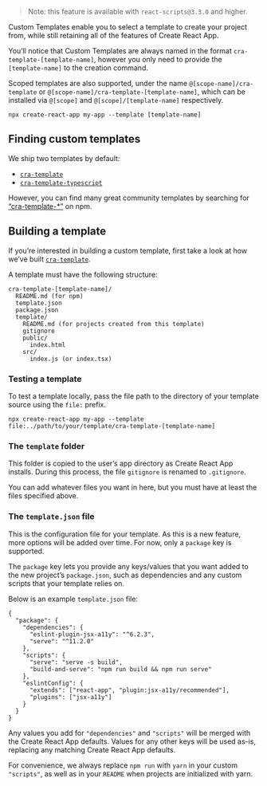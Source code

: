 > Note: this feature is available with `react-scripts@3.3.0` and higher.

Custom Templates enable you to select a template to create your project from, while still retaining all of the features of Create React App.

You’ll notice that Custom Templates are always named in the format `cra-template-[template-name]`, however you only need to provide the `[template-name]` to the creation command.

Scoped templates are also supported, under the name `@[scope-name]/cra-template` or `@[scope-name]/cra-template-[template-name]`, which can be installed via `@[scope]` and `@[scope]/[template-name]` respectively.

    npx create-react-app my-app --template [template-name]

## Finding custom templates

We ship two templates by default:

- [`cra-template`](https://github.com/facebook/create-react-app/tree/master/packages/cra-template)
- [`cra-template-typescript`](https://github.com/facebook/create-react-app/tree/master/packages/cra-template-typescript)

However, you can find many great community templates by searching for [“cra-template-\*”](https://www.npmjs.com/search?q=cra-template-*) on npm.

## Building a template

If you’re interested in building a custom template, first take a look at how we’ve built [`cra-template`](https://github.com/facebook/create-react-app/tree/master/packages/cra-template).

A template must have the following structure:

    cra-template-[template-name]/
      README.md (for npm)
      template.json
      package.json
      template/
        README.md (for projects created from this template)
        gitignore
        public/
          index.html
        src/
          index.js (or index.tsx)

### Testing a template

To test a template locally, pass the file path to the directory of your template source using the `file:` prefix.

    npx create-react-app my-app --template file:../path/to/your/template/cra-template-[template-name]

### The `template` folder

This folder is copied to the user’s app directory as Create React App installs. During this process, the file `gitignore` is renamed to `.gitignore`.

You can add whatever files you want in here, but you must have at least the files specified above.

### The `template.json` file

This is the configuration file for your template. As this is a new feature, more options will be added over time. For now, only a `package` key is supported.

The `package` key lets you provide any keys/values that you want added to the new project’s `package.json`, such as dependencies and any custom scripts that your template relies on.

Below is an example `template.json` file:

    {
      "package": {
        "dependencies": {
          "eslint-plugin-jsx-a11y": "^6.2.3",
          "serve": "^11.2.0"
        },
        "scripts": {
          "serve": "serve -s build",
          "build-and-serve": "npm run build && npm run serve"
        },
        "eslintConfig": {
          "extends": ["react-app", "plugin:jsx-a11y/recommended"],
          "plugins": ["jsx-a11y"]
        }
      }
    }

Any values you add for `"dependencies"` and `"scripts"` will be merged with the Create React App defaults. Values for any other keys will be used as-is, replacing any matching Create React App defaults.

For convenience, we always replace `npm run` with `yarn` in your custom `"scripts"`, as well as in your `README` when projects are initialized with yarn.
